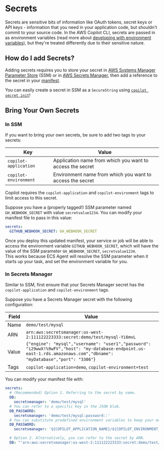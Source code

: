 # Secrets

Secrets are sensitive bits of information like OAuth tokens, secret keys or API keys - information that you need in your application code, 
but shouldn't commit to your source code. In the AWS Copilot CLI, secrets are passed in as environment variables 
(read more about [developing with environment variables](../developing/environment-variables.en.md)), but they're treated differently due to their sensitive nature.

## How do I add Secrets?

Adding secrets requires you to store your secret in [AWS Systems Manager Parameter Store](https://docs.aws.amazon.com/systems-manager/latest/userguide/systems-manager-parameter-store.html) (SSM)
or in [AWS Secrets Manager](https://docs.aws.amazon.com/secretsmanager/latest/userguide/intro.html), then add a reference to the secret in your [manifest](../manifest/overview.en.md).

You can easily create a secret in SSM as a `SecureString` using [`copilot secret init`](../commands/secret-init.en.md)! 

## Bring Your Own Secrets

### In SSM
If you want to bring your own secrets, be sure to add two tags to your secrets:  

| Key                     | Value                                                       |
| ----------------------- | ----------------------------------------------------------- |
| `copilot-application`   | Application name from which you want to access the secret   |
| `copilot-environment`   | Environment name from which you want to access the secret   |

Copilot requires the `copilot-application` and `copilot-environment` tags to limit access to this secret.  

Suppose you have a (properly tagged!) SSM parameter named `GH_WEBHOOK_SECRET` with value `secretvalue1234`. You can modify your manifest file to pass in this value:

```yaml
secrets:                      
  GITHUB_WEBHOOK_SECRET: GH_WEBHOOK_SECRET  
```

Once you deploy this updated manifest, your service or job will be able to access the environment variable `GITHUB_WEBHOOK_SECRET`, which will have the value of the SSM parameter `GH_WEBHOOK_SECRET`, `secretvalue1234`.  
This works because ECS Agent will resolve the SSM parameter when it starts up your task, and set the environment variable for you.

### In Secrets Manager
Similar to SSM, first ensure that your Secrets Manager secret has the `copilot-application` and `copilot-environment` tags.  

Suppose you have a Secrets Manager secret with the following configuration:

| Field  | Value                                                                                                                                                                 |
| ------ | --------------------------------------------------------------------------------------------------------------------------------------------------------------------- |
| Name   | `demo/test/mysql`                                                                                                                                                     |
| ARN    | `arn:aws:secretsmanager:us-west-2:111122223333:secret:demo/test/mysql-Yi6mvL`                                                                                        |
| Value  | `{"engine": "mysql","username": "user1","password": "i29wwX!%9wFV","host": "my-database-endpoint.us-east-1.rds.amazonaws.com","dbname": "myDatabase","port": "3306"`} |
| Tags   | `copilot-application=demo`, `copilot-environment=test` |


You can modify your manifest file with:
```yaml
secrets:
  # (Recommended) Option 1. Referring to the secret by name.
  DB:
    secretsmanager: 'demo/test/mysql'
  # You can refer to a specific key in the JSON blob.
  DB_PASSWORD:
    secretsmanager: 'demo/test/mysql:password::'
  # You can substitute predefined environment variables to keep your manifest succinct.
  DB_PASSWORD:
    secretsmanager: '${COPILOT_APPLICATION_NAME}/${COPILOT_ENVIRONMENT_NAME}/mysql:password::'

  # Option 2. Alternatively, you can refer to the secret by ARN.
  DB: "'arn:aws:secretsmanager:us-west-2:111122223333:secret:demo/test/mysql-Yi6mvL'"
```